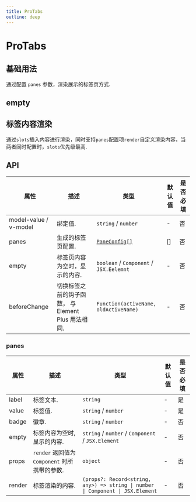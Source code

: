 ```yaml
---
title: ProTabs
outline: deep
---
```


# ProTabs

## 基础用法

通过配置 `panes` 参数，渲染展示的标签页方式.

<demo src="../examples/pro-tabs/basic.vue"/>

## empty

<demo src="../examples/pro-tabs/empty.vue"/>

## 标签内容渲染

通过`slots`插入内容进行渲染，同时支持`panes`配置项`render`自定义渲染内容，当两者同时配置时，`slots`优先级最高.

<demo src="../examples/pro-tabs/pane-content.vue"/>

## API

| 属性                  | 描述                                               | 类型                                    | 默认值 | 是否必填 |
| --------------------- | -------------------------------------------------- | --------------------------------------- | ------ | -------- |
| model-value / v-model | 绑定值.                                            | `string` / `number`                     | -      | 否       |
| panes                 | 生成的标签页配置.                                  | [`PaneConfig[]`](#panes)                | []     | 否       |
| empty                 | 标签页内容为空时，显示的内容.                      | `boolean` / `Component` / `JSX.Eelemnt` | -      | 否       |
| beforeChange          | 切换标签之前的钩子函数， 与 Element Plus 用法相同. | `Function(activeName, oldActiveName)`   | -      | 否       |

### panes

| 属性   | 描述                                          | 类型                                                                            | 默认值 | 是否必填 |
| ------ | --------------------------------------------- | ------------------------------------------------------------------------------- | ------ | -------- |
| label  | 标签文本.                                     | `string`                                                                        | -      | 是       |
| value  | 标签值.                                       | `string` / `number`                                                             | -      | 是       |
| badge  | 徽章.                                         | `string` / `number`                                                             | -      | 否       |
| empty  | 标签内容为空时, 显示的内容.                   | `string` / `number` / `Component` / `JSX.Element`                               | -      | 否       |
| props  | `render` 返回值为 `Component` 时所携带的参数. | `object`                                                                        | -      | 否       |
| render | 标签渲染的内容.                               | `(props?: Record<string, any>) => string \| number \| Component \| JSX.Element` | -      | 否       |
